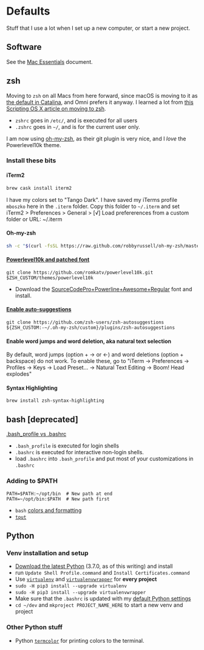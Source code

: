 # Defaults

Stuff that I use a lot when I set up a new computer, or start a new project.

## Software

See the [Mac Essentials](https://github.com/bobtiki/defaults/blob/master/mac_essentials.md) document.

## zsh

Moving to `zsh` on all Macs from here forward, since macOS is moving to it as [the default in Catalina](https://support.apple.com/en-us/HT208050), and Omni prefers it anyway. I learned a lot from [this Scripting OS X article on moving to zsh](https://scriptingosx.com/2019/06/moving-to-zsh/).

- `zshrc` goes in `/etc/`, and is executed for all users
- `.zshrc` goes in `~/`, and is for the current user only.

I am now using [oh-my-zsh](https://ohmyz.sh/), as their git plugin is very nice, and I *love* the Powerlevel10k theme.

### Install these bits

#### iTerm2

```sh
brew cask install iterm2
```

I have my colors set to "Tango Dark". I have saved my iTerms profile `mboszko` here in the `.iterm` folder. Copy this folder to `~/.iterm` and set iTerm2 > Preferences > General > [√] Load prefererences from a custom folder or URL: ~/.iterm

#### Oh-my-zsh

```sh
sh -c "$(curl -fsSL https://raw.github.com/robbyrussell/oh-my-zsh/master/tools/install.sh)"
```

#### [Powerlevel10k and patched font](https://gist.github.com/kevin-smets/8568070)

```
git clone https://github.com/romkatv/powerlevel10k.git $ZSH_CUSTOM/themes/powerlevel10k
```

- Download the [SourceCodePro+Powerline+Awesome+Regular](https://github.com/Falkor/dotfiles/blob/master/fonts/SourceCodePro%2BPowerline%2BAwesome%2BRegular.ttf) font and install.

#### [Enable auto-suggestions](https://github.com/zsh-users/zsh-autosuggestions/blob/master/INSTALL.md#oh-my-zsh)

```
git clone https://github.com/zsh-users/zsh-autosuggestions ${ZSH_CUSTOM:-~/.oh-my-zsh/custom}/plugins/zsh-autosuggestions
```

#### Enable word jumps and word deletion, aka natural text selection

By default, word jumps (option + → or ←) and word deletions (option + backspace) do not work. To enable these, go to "iTerm → Preferences → Profiles → Keys → Load Preset... → Natural Text Editing → Boom! Head explodes"

#### Syntax Highlighting

```
brew install zsh-syntax-highlighting
```

## bash [deprecated]

[.bash_profile vs .bashrc](http://www.joshstaiger.org/archives/2005/07/bash_profile_vs.html)

- `.bash_profile` is executed for login shells
- `.bashrc` is executed for interactive non-login shells.
- load `.bashrc` into `.bash_profile` and put most of your customizations in `.bashrc`

### Adding to $PATH

    PATH=$PATH:~/opt/bin  # New path at end
    PATH=~/opt/bin:$PATH  # New path first

- `bash` [colors and formatting](https://misc.flogisoft.com/bash/tip_colors_and_formatting)
- [`tput`](https://www.tutorialspoint.com/unix_commands/tput.htm)

## Python

### Venv installation and setup

- [Download the latest Python](https://www.python.org/downloads/mac-osx/) (3.7.0, as of this writing) and install
- run `Update Shell Profile.command` and `Install Certificates.command`
- Use [`virtualenv`](https://pypi.org/project/virtualenv/) and [`virtualenvwrapper`](https://pypi.org/project/virtualenvwrapper/) for **every project**
- `sudo -H pip3 install --upgrade virtualenv`
- `sudo -H pip3 install --upgrade virtualenvwrapper`
- Make sure that the `.bashrc` is updated with my [default Python settings](https://github.com/bobtiki/defaults/blob/master/.bashrc)
- `cd ~/dev` and `mkproject PROJECT_NAME_HERE` to start a new venv and project

### Other Python stuff

- Python [`termcolor`](https://pypi.org/project/termcolor/) for printing colors to the terminal.
